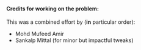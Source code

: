 #### Credits for working on the problem:
This was a combined effort by (**in** particular order):

- Mohd Mufeed Amir
- Sankalp Mittal (for minor but impactful tweaks)